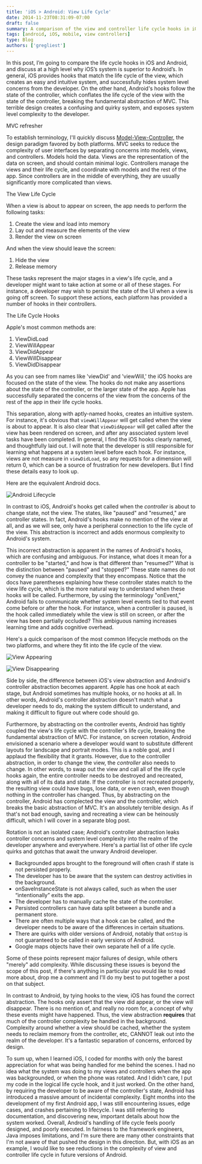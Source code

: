```yaml
---
title: 'iOS > Android: View Life Cycle'
date: 2014-11-23T08:31:09-07:00
draft: false
summary: A comparison of the view and controller life cycle hooks in iOS and Android.
tags: [android, iOS, mobile, view controllers]
type: Blog
authors: ['gregliest']
---
```


In this post, I’m going to compare the life cycle hooks in iOS and Android, and discuss at a high level why iOS’s system is superior to Android’s. In general, iOS provides hooks that match the life cycle of the view, which creates an easy and intuitive system, and successfully hides system level concerns from the developer. On the other hand, Android's hooks follow the state of the controller, which conflates the life cycle of the view with the state of the controller, breaking the fundamental abstraction of MVC. This terrible design creates a confusing and quirky system, and exposes system level complexity to the developer.

MVC refresher

To establish terminology, I'll quickly discuss [Model-View-Controller](http://en.wikipedia.org/wiki/Model%E2%80%93view%E2%80%93controller), the design paradigm favored by both platforms. MVC seeks to reduce the complexity of user interfaces by separating concerns into models, views, and controllers. Models hold the data. Views are the representation of the data on screen, and should contain minimal logic. Controllers manage the views and their life cycle, and coordinate with models and the rest of the app. Since controllers are in the middle of everything, they are usually significantly more complicated than views.

The View Life Cycle

When a view is about to appear on screen, the app needs to perform the following tasks:

1. Create the view and load into memory
2. Lay out and measure the elements of the view
3. Render the view on screen

And when the view should leave the screen:

1. Hide the view
2. Release memory

These tasks represent the major stages in a view's life cycle, and a developer might want to take action at some or all of these stages. For instance, a developer may wish to persist the state of the UI when a view is going off screen. To support these actions, each platform has provided a number of hooks in their controllers.

The Life Cycle Hooks

Apple's most common methods are:

1. ViewDidLoad
2. ViewWillAppear
3. ViewDidAppear
4. ViewWillDisappear
5. ViewDidDisappear

As you can see from names like 'viewDid' and 'viewWill,' the iOS hooks are focused on the state of the view. The hooks do not make any assertions about the state of the controller, or the larger state of the app. Apple has successfully separated the concerns of the view from the concerns of the rest of the app in their life cycle hooks.

This separation, along with aptly-named hooks, creates an intuitive system. For instance, it's obvious that `viewWillAppear` will get called when the view is about to appear. It is also clear that `viewDidAppear` will get called after the view has been rendered on screen, and after any associated system level tasks have been completed. In general, I find the iOS hooks clearly named, and thoughtfully laid out. I will note that the developer is still responsible for learning what happens at a system level before each hook. For instance, views are not measure in `viewDidLoad`, so any requests for a dimension will return 0, which can be a source of frustration for new developers. But I find these details easy to look up.

Here are the equivalent Android docs.

![Android Lifecycle](/static/images/lifecycle/basic-lifecycle-android.png)

In contrast to iOS, Android's hooks get called when the _controller_ is about to change state, not the view. The states, like "paused" and "resumed," are controller states. In fact, Android's hooks make no mention of the view at all, and as we will see, only have a peripheral connection to the life cycle of the view. This abstraction is incorrect and adds enormous complexity to Android's system.

This incorrect abstraction is apparent in the names of Android's hooks, which are confusing and ambiguous. For instance, what does it mean for a controller to be "started," and how is that different than "resumed?" What is the distinction between "paused" and "stopped?" These state names do not convey the nuance and complexity that they encompass. Notice that the docs have parentheses explaining how these controller states match to the view life cycle, which is the more natural way to understand when these hooks will be called. Furthermore, by using the terminology "onEvent," Android fails to communicate whether system level events tied to that event come before or after the hook. For instance, when a controller is paused, is the hook called immediately while the view is still on screen, or after the view has been partially occluded? This ambiguous naming increases learning time and adds cognitive overhead.

Here's a quick comparison of the most common lifecycle methods on the two platforms, and where they fit into the life cycle of the view.

![View Appearing](/static/images/lifecycle/view-controller-appear.png)

![View Disappearing](/static/images/lifecycle/view-controller-disappear.png)

Side by side, the difference between iOS's view abstraction and Android's controller abstraction becomes apparent. Apple has one hook at each stage, but Android sometimes has multiple hooks, or no hooks at all. In other words, Android's controller abstraction doesn't match what a developer needs to do, making the system difficult to understand, and making it difficult to figure out where code should go.

Furthermore, by abstracting on the controller events, Android has tightly coupled the view's life cycle with the controller's life cycle, breaking the fundamental abstraction of MVC. For instance, on screen rotation, Android envisioned a scenario where a developer would want to substitute different layouts for landscape and portrait modes. This is a noble goal, and I applaud the flexibility that it grants. However, due to the controller abstraction, in order to change the view, the _controller_ also needs to change. In other words, to swap out the view and call all of the life cycle hooks again, the entire controller needs to be destroyed and recreated, along with all of its data and state. If the controller is not recreated properly, the resulting view could have bugs, lose data, or even crash, even though nothing in the controller has changed. Thus, by abstracting on the controller, Android has complected the view and the controller, which breaks the basic abstraction of MVC. It's an absolutely terrible design. As if that's not bad enough, saving and recreating a view can be heinously difficult, which I will cover in a separate blog post.

Rotation is not an isolated case; Android's controller abstraction leaks controller concerns and system level complexity into the realm of the developer anywhere and everywhere. Here's a partial list of other life cycle quirks and gotchas that await the unwary Android developer.

- Backgrounded apps brought to the foreground will often crash if state is not persisted properly.
- The developer has to be aware that the system can destroy activities in the background.
- onSaveInstanceState is not always called, such as when the user “intentionally” exits the app.
- The developer has to manually cache the state of the controller.
- Persisted controllers can have data split between a bundle and a permanent store.
- There are often multiple ways that a hook can be called, and the developer needs to be aware of the differences in certain situations.
- There are quirks with older versions of Android, notably that `onStop` is not guaranteed to be called in early versions of Android.
- Google maps objects have their own separate hell of a life cycle.

Some of these points represent major failures of design, while others "merely" add complexity. While discussing these issues is beyond the scope of this post, if there's anything in particular you would like to read more about, drop me a comment and I'll do my best to put together a post on that subject.

In contrast to Android, by tying hooks to the view, iOS has found the correct abstraction. The hooks only assert that the view did appear, or the view will disappear. There is no mention of, and really no room for, a concept of why these events might have happened. Thus, the view abstraction **requires** that much of the controller complexity be handled in the background. Complexity around whether a view should be cached, whether the system needs to reclaim memory from the controller, etc, CANNOT leak out into the realm of the developer. It's a fantastic separation of concerns, enforced by design.

To sum up, when I learned iOS, I coded for months with only the barest appreciation for what was being handled for me behind the scenes. I had no idea what the system was doing to my views and controllers when the app was backgrounded, or when the phone was rotated. And I didn't care, I put my code in the logical life cycle hook, and it just worked. On the other hand, by requiring the developer to be aware of the controller's state, Android has introduced a massive amount of incidental complexity. Eight months into the development of my first Android app, I was still encountering issues, edge cases, and crashes pertaining to lifecycle. I was still referring to documentation, and discovering new, important details about how the system worked. Overall, Android's handling of life cycle feels poorly designed, and poorly executed. In fairness to the framework engineers, Java imposes limitations, and I'm sure there are many other constraints that I'm not aware of that pushed the design in this direction. But, with iOS as an example, I would like to see reductions in the complexity of view and controller life cycle in future versions of Android.
